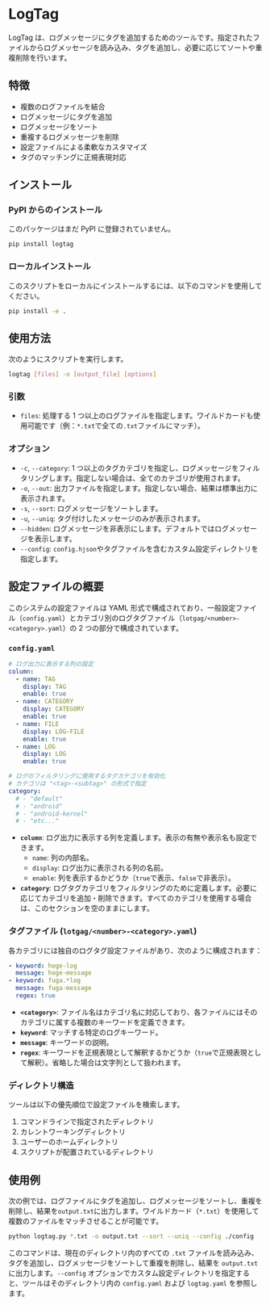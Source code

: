 # LogTag

LogTag は、ログメッセージにタグを追加するためのツールです。指定されたファイルからログメッセージを読み込み、タグを追加し、必要に応じてソートや重複削除を行います。

## 特徴

- 複数のログファイルを結合
- ログメッセージにタグを追加
- ログメッセージをソート
- 重複するログメッセージを削除
- 設定ファイルによる柔軟なカスタマイズ
- タグのマッチングに正規表現対応

## インストール

### PyPI からのインストール

このパッケージはまだ PyPI に登録されていません。

```sh
pip install logtag
```

### ローカルインストール

このスクリプトをローカルにインストールするには、以下のコマンドを使用してください。

```sh
pip install -e .
```

## 使用方法

次のようにスクリプトを実行します。

```sh
logtag [files] -o [output_file] [options]
```

### 引数

- `files`: 処理する 1 つ以上のログファイルを指定します。ワイルドカードも使用可能です（例：`*.txt`で全ての`.txt`ファイルにマッチ）。

### オプション

- `-c`, `--category`: 1 つ以上のタグカテゴリを指定し、ログメッセージをフィルタリングします。指定しない場合は、全てのカテゴリが使用されます。
- `-o`, `--out`: 出力ファイルを指定します。指定しない場合、結果は標準出力に表示されます。
- `-s`, `--sort`: ログメッセージをソートします。
- `-u`, `--uniq`: タグ付けしたメッセージのみが表示されます。
- `--hidden`: ログメッセージを非表示にします。デフォルトではログメッセージを表示します。
- `--config`: `config.hjson`やタグファイルを含むカスタム設定ディレクトリを指定します。

## 設定ファイルの概要

このシステムの設定ファイルは YAML 形式で構成されており、一般設定ファイル（`config.yaml`）とカテゴリ別のログタグファイル（`lotgag/<number>-<category>.yaml`）の 2 つの部分で構成されています。

### `config.yaml`

```yaml
# ログ出力に表示する列の設定
column:
  - name: TAG
    display: TAG
    enable: true
  - name: CATEGORY
    display: CATEGORY
    enable: true
  - name: FILE
    display: LOG-FILE
    enable: true
  - name: LOG
    display: LOG
    enable: true

# ログのフィルタリングに使用するタグカテゴリを有効化
# カテゴリは "<tag>-<subtag>" の形式で指定
category:
  # - "default"
  # - "android"
  # - "android-kernel"
  # - "etc..."
```

- **`column`**: ログ出力に表示する列を定義します。表示の有無や表示名も設定できます。
  - `name`: 列の内部名。
  - `display`: ログ出力に表示される列の名前。
  - `enable`: 列を表示するかどうか（`true`で表示、`false`で非表示）。
- **`category`**: ログタグカテゴリをフィルタリングのために定義します。必要に応じてカテゴリを追加・削除できます。すべてのカテゴリを使用する場合は、このセクションを空のままにします。

### タグファイル (`lotgag/<number>-<category>.yaml`)

各カテゴリには独自のログタグ設定ファイルがあり、次のように構成されます：

```yaml
- keyword: hoge-log
  message: hoge-message
- keyword: fuga.*log
  message: fuga-message
  regex: true
```

- **`<category>`**: ファイル名はカテゴリ名に対応しており、各ファイルにはそのカテゴリに属する複数のキーワードを定義できます。
- **`keyword`**: マッチする特定のログキーワード。
- **`message`**: キーワードの説明。
- **`regex`**: キーワードを正規表現として解釈するかどうか（`true`で正規表現として解釈）。省略した場合は文字列として扱われます。

### ディレクトリ構造

ツールは以下の優先順位で設定ファイルを検索します。

1. コマンドラインで指定されたディレクトリ
2. カレントワーキングディレクトリ
3. ユーザーのホームディレクトリ
4. スクリプトが配置されているディレクトリ

## 使用例

次の例では、ログファイルにタグを追加し、ログメッセージをソートし、重複を削除し、結果を`output.txt`に出力します。ワイルドカード（`*.txt`）を使用して複数のファイルをマッチさせることが可能です。

```sh
python logtag.py *.txt -o output.txt --sort --uniq --config ./config
```

このコマンドは、現在のディレクトリ内のすべての `.txt` ファイルを読み込み、タグを追加し、ログメッセージをソートして重複を削除し、結果を `output.txt` に出力します。`--config` オプションでカスタム設定ディレクトリを指定すると、ツールはそのディレクトリ内の `config.yaml` および `logtag.yaml` を参照します。

